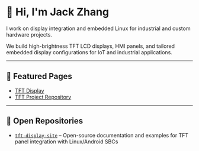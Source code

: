 # 👋 Hi, I'm Jack Zhang

I work on display integration and embedded Linux for industrial and custom hardware projects.

We build high-brightness TFT LCD displays, HMI panels, and tailored embedded display configurations for IoT and industrial applications.

---

## 📘 Featured Pages

- [TFT Display](https://tft-display.net/)
- [TFT Project Repository](https://jackzhang220.github.io/tft-display-site/)

---

## 🔗 Open Repositories

- [`tft-display-site`](https://github.com/jackzhang220/tft-display-site) – Open-source documentation and examples for TFT panel integration with Linux/Android SBCs
